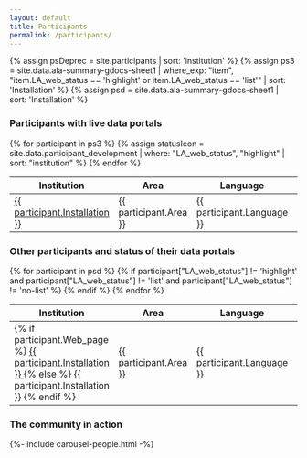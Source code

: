 ```yaml
---
layout: default
title: Participants
permalink: /participants/
---
```

{% assign psDeprec = site.participants | sort: 'institution' %}
{% assign ps3 = site.data.ala-summary-gdocs-sheet1 | where_exp: "item", "item.LA_web_status == 'highlight' or item.LA_web_status == 'list'" | sort: 'Installation' %}
{% assign psd = site.data.ala-summary-gdocs-sheet1 | sort: 'Installation' %}

### Participants with live data portals

<div class="table-responsive">
    <table class="table table-bordered table-hover"> 
        <thead class="thead-light">
            <tr>
                <th> Institution </th>
                <th> Area </th>
                <th> Language </th>
                <th> Contact </th>
                <th> Year </th>
				<th> Status </th>
            </tr>
        </thead>
        <tbody>
            {% for participant in ps3 %}
			{% assign statusIcon = site.data.participant_development | where: "LA_web_status", "highlight" | sort: "institution" %}
            <tr> 
                <td scope="row" >
                    <a href="{{ site.baseurl }}/participants/{{ participant.Web_page }}">
                        {{ participant.Installation }}
                    </a>
                </td>
                <td> 
                    {{ participant.Area }}
                </td>
                <td>
                    {{ participant.Language }}
                </td>
                <td class="column-centered">
					{% if participant.Support %}
                    <a href="mailto:{{ participant.Support | encode_email }}" title="Contact {{ participant.Installation }}"><i class="mdi mdi-email-outline participant-email-icon" aria-hidden="true"></i></a>
                    {% endif %}
                </td>
                <td class="column-centered">
                    {{ participant.Year }}
                </td>
				<td title="{{ participant.Status_abrev | capitalize | replace: "-", " " }}" class="column-centered">
                    <i class="mdi mdi-circle participant-status participant-status-{{ participant.Status_abrev }}" aria-hidden="true"></i>
				</td>
            </tr>
            {% endfor %}
        </tbody>
    </table>
</div>

### Other participants and status of their data portals

<div class="table-responsive">
    <table class="table table-bordered table-hover">
        <thead class="thead-light">
            <tr>
                <th> Institution </th>
                <th> Area </th>
                <th> Language </th>
                <th> Status </th>
            </tr>
        </thead>
        <tbody>
            {% for participant in psd %}
            {% if participant["LA_web_status"] != 'highlight' and participant["LA_web_status"] != 'list' and participant["LA_web_status"] != 'no-list' %}
            <tr> 
                <td scope="row" >
                 {% if participant.Web_page %}                
                    <a href="{{ site.baseurl }}/participants/{{ participant.Web_page }}">
                        {{ participant.Installation }}
                    </a>
                {% else %}
                    {{ participant.Installation }}
                {% endif %}
                </td>
                <td> 
                    {{ participant.Area }}
                </td>
                <td>
                    {{ participant.Language }}
                </td>
                <td>
                    {{ participant["Declared status"] }}
                </td>
            </tr>
            {% endif %} 
            {% endfor %}
        </tbody>
    </table>
</div>

### The community in action

<section>
{%- include carousel-people.html -%}
</section>

